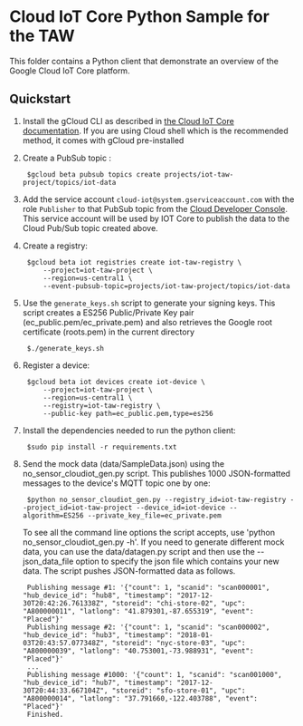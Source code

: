 # Cloud IoT Core Python Sample for the TAW

This folder contains a Python client that demonstrate an overview of the
Google Cloud IoT Core platform.

## Quickstart
1. Install the gCloud CLI as described in [the Cloud IoT Core documentation](https://cloud.google.com/iot/docs/how-tos/getting-started#set_up_the_google_cloud_sdk_and_gcloud). If you are using Cloud shell which is the recommended method, it comes with gCloud pre-installed

2. Create a PubSub topic :

        $gcloud beta pubsub topics create projects/iot-taw-project/topics/iot-data

3. Add the service account `cloud-iot@system.gserviceaccount.com` with the role `Publisher` to that
PubSub topic from the [Cloud Developer Console](https://console.cloud.google.com). This service account will be used by IOT Core
to publish the data to the Cloud Pub/Sub topic created above.

4. Create a registry:

        $gcloud beta iot registries create iot-taw-registry \
            --project=iot-taw-project \
            --region=us-central1 \
            --event-pubsub-topic=projects/iot-taw-project/topics/iot-data

5. Use the `generate_keys.sh` script to generate your signing keys. This script creates a ES256 Public/Private Key pair (ec_public.pem/ec_private.pem) and also retrieves the Google root certificate (roots.pem) in the current directory

        $./generate_keys.sh

6. Register a device:

        $gcloud beta iot devices create iot-device \
            --project=iot-taw-project \
            --region=us-central1 \
            --registry=iot-taw-registry \
            --public-key path=ec_public.pem,type=es256

7. Install the dependencies needed to run the python client:
    
        $sudo pip install -r requirements.txt

8. Send the mock data (data/SampleData.json) using the no_sensor_cloudiot_gen.py script. This publishes 1000 JSON-formatted messages to the device's MQTT topic one by one:

        $python no_sensor_cloudiot_gen.py --registry_id=iot-taw-registry --project_id=iot-taw-project --device_id=iot-device --algorithm=ES256 --private_key_file=ec_private.pem

    To see all the command line options the script accepts, use 'python no_sensor_cloudiot_gen.py -h'. If you need to generate different mock data, you can use the data/datagen.py script and then use the --json_data_file option to specify the json file which contains your new data.
    The script pushes JSON-formatted data as follows.

    	Publishing message #1: '{"count": 1, "scanid": "scan000001", "hub_device_id": "hub8", "timestamp": "2017-12-30T20:42:26.761338Z", "storeid": "chi-store-02", "upc": "A800000011", "latlong": "41.879301,-87.655319", "event": "Placed"}'    
    	Publishing message #2: '{"count": 1, "scanid": "scan000002", "hub_device_id": "hub3", "timestamp": "2018-01-03T20:43:57.077348Z", "storeid": "nyc-store-03", "upc": "A800000039", "latlong": "40.753001,-73.988931", "event": "Placed"}'    
    	...    
    	Publishing message #1000: '{"count": 1, "scanid": "scan001000", "hub_device_id": "hub7", "timestamp": "2017-12-30T20:44:33.667104Z", "storeid": "sfo-store-01", "upc": "A800000014", "latlong": "37.791660,-122.403788", "event": "Placed"}'   
    	Finished.


